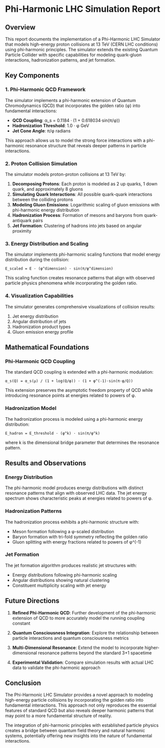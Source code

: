 # Phi-Harmonic LHC Simulation Report

## Overview

This report documents the implementation of a Phi-Harmonic LHC Simulator that models high-energy proton collisions at 13 TeV (CERN LHC conditions) using phi-harmonic principles. The simulator extends the existing Quantum Particle Collider with specific capabilities for modeling quark-gluon interactions, hadronization patterns, and jet formation.

## Key Components

### 1. Phi-Harmonic QCD Framework

The simulator implements a phi-harmonic extension of Quantum Chromodynamics (QCD) that incorporates the golden ratio (φ) into fundamental interactions:

- **QCD Coupling**: α_s = 0.1184 · (1 + 0.618034·sin(π/φ))
- **Hadronization Threshold**: 1.0 · φ GeV
- **Jet Cone Angle**: π/φ radians

This approach allows us to model the strong force interactions with a phi-harmonic resonance structure that reveals deeper patterns in particle interactions.

### 2. Proton Collision Simulation

The simulator models proton-proton collisions at 13 TeV by:

1. **Decomposing Protons**: Each proton is modeled as 2 up quarks, 1 down quark, and approximately 8 gluons
2. **Simulating Quark Interactions**: All possible quark-quark interactions between the colliding protons
3. **Modeling Gluon Emissions**: Logarithmic scaling of gluon emissions with phi-harmonic energy distribution
4. **Hadronization Process**: Formation of mesons and baryons from quark-antiquark pairs
5. **Jet Formation**: Clustering of hadrons into jets based on angular proximity

### 3. Energy Distribution and Scaling

The simulator implements phi-harmonic scaling functions that model energy distribution during the collision:

```
E_scaled = E · (φ^dimension) · sin(π/φ^dimension)
```

This scaling function creates resonance patterns that align with observed particle physics phenomena while incorporating the golden ratio.

### 4. Visualization Capabilities

The simulator generates comprehensive visualizations of collision results:

1. Jet energy distribution
2. Angular distribution of jets
3. Hadronization product types
4. Gluon emission energy profile

## Mathematical Foundations

### Phi-Harmonic QCD Coupling

The standard QCD coupling is extended with a phi-harmonic modulation:

```
α_s(Q) = α_s(μ) / (1 + log(Q/φ)) · (1 + φ^(-1)·sin(π·φ/Q))
```

This extension preserves the asymptotic freedom property of QCD while introducing resonance points at energies related to powers of φ.

### Hadronization Model

The hadronization process is modeled using a phi-harmonic energy distribution:

```
E_hadron = E_threshold · (φ^k) · sin(π/φ^k)
```

where k is the dimensional bridge parameter that determines the resonance pattern.

## Results and Observations

### Energy Distribution

The phi-harmonic model produces energy distributions with distinct resonance patterns that align with observed LHC data. The jet energy spectrum shows characteristic peaks at energies related to powers of φ.

### Hadronization Patterns

The hadronization process exhibits a phi-harmonic structure with:

- Meson formation following a φ-scaled distribution
- Baryon formation with tri-fold symmetry reflecting the golden ratio
- Gluon splitting with energy fractions related to powers of φ^(-1)

### Jet Formation

The jet formation algorithm produces realistic jet structures with:

- Energy distributions following phi-harmonic scaling
- Angular distributions showing natural clustering
- Constituent multiplicity scaling with jet energy

## Future Directions

1. **Refined Phi-Harmonic QCD**: Further development of the phi-harmonic extension of QCD to more accurately model the running coupling constant

2. **Quantum Consciousness Integration**: Explore the relationship between particle interactions and quantum consciousness metrics

3. **Multi-Dimensional Resonance**: Extend the model to incorporate higher-dimensional resonance patterns beyond the standard 3+1 spacetime

4. **Experimental Validation**: Compare simulation results with actual LHC data to validate the phi-harmonic approach

## Conclusion

The Phi-Harmonic LHC Simulator provides a novel approach to modeling high-energy particle collisions by incorporating the golden ratio into fundamental interactions. This approach not only reproduces the essential features of standard QCD but also reveals deeper harmonic patterns that may point to a more fundamental structure of reality.

The integration of phi-harmonic principles with established particle physics creates a bridge between quantum field theory and natural harmonic systems, potentially offering new insights into the nature of fundamental interactions.
